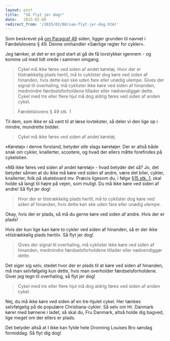 ```yaml
---
layout: post
title:  "Så flyt jer dog!"
date:   2015-02-08
redirect_from: '/2015/02/08/saa-flyt-jer-dog.html'
---
```


Som beskrevet på [om Paragraf 49](/about/) siden, ligger grunden til navnet i Færdelslovens § 49. Denne omhandler «Særlige regler for cykler».

Jeg tænker, at det er en god start at gå de få lovstykker igennem - og komme ud med lidt vrede i sammen omgang.

> Cykel må ikke føres ved siden af andet køretøj. Hvor der er tilstrækkelig plads hertil, må to cyklister dog køre ved siden af hinanden, hvis dette kan ske uden fare eller unødig ulempe. Gives der signal til overhaling, må cyklister ikke køre ved siden af hinanden, medmindre færdselsforholdene tillader eller nødvendiggør dette. Cykel med tre eller flere hjul må dog aldrig føres ved siden af anden cykel.
> <footer>Færdelslovens § 49 stk. 1</footer>

Til dem, som ikke er så vant til at læse lovtekster, så deler vi den lige op i mindre, mundrette bidder.

> Cykel må ikke føres ved siden af andet køretøj.

«Køretøj» i denne forstand, betyder *alle* slags køretøjer.
Der er altså både snak om cykler, knallerter, scootere, og hvad der ellers måtte forefindes på cykelstien.

«Må ikke føres ved siden af andet køretøj» - hvad betyder det så?
Jo, det betyder såmen at du ikke må køre ved siden af andre, være det biler, cykler, knallerter, folk på skateboard mv.
Præcis ligesom du, i følge [§15 stk. 1](https://www.retsinformation.dk/forms/r0710.aspx?id=158005#P15), skal holde så langt til højre på vejen, som muligt.
Du må ikke køre ved siden af andre!
Så flyt jer dog!

> Hvor der er tilstrækkelig plads hertil, må to cyklister dog køre ved siden af hinanden, hvis dette kan ske uden fare eller unødig ulempe.

Okay, hvis der er plads, så må du gerne køre ved siden af andre.
Hvis der er plads!

Hvis der kun lige kan køre to cykler ved siden af hinanden, så er der ikke «tilstrækkelig plads hertil».
Så flyt jer dog!

>  Gives der signal til overhaling, må cyklister ikke køre ved siden af hinanden, medmindre færdselsforholdene tillader eller nødvendiggør dette.

Det siger sig selv, stedet hvor der er plads til at køre ved siden af hinanden, må man selvfølgelig kun dette, hvis man overholder færdselsforholdene.
Giver jeg tegn til overhaling, så flyt jer dog!

> Cykel med tre eller flere hjul må dog aldrig føres ved siden af anden cykel.

Nej, du må ikke køre ved siden af en tre-hjulet cykel.
Her tænkes selvfølgelig på de populære Christiana-cykler.
Så selv om Hr. Danmark kører med børnene i ladet, så skal du, Fru Danmark, altså holde dig bagved, lige meget om der ellers er plads.

Det betyder altså at I ikke kan fylde hele Dronning Louises Bro søndag formiddag.
Så flyt dig dog!
